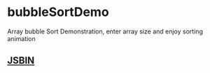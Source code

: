 bubbleSortDemo
==============

Array bubble Sort Demonstration, enter array size and enjoy sorting animation

<h2><a href="http://jsbin.com/lexamoza/1" target="_blank">JSBIN</a></h2>
